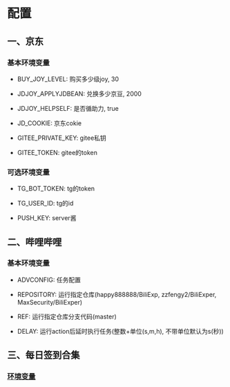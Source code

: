 # 配置

## 一、京东

### 基本环境变量

- BUY_JOY_LEVEL: 购买多少级joy, 30

- JDJOY_APPLYJDBEAN: 兑换多少京豆, 2000

- JDJOY_HELPSELF: 是否循助力, true

- JD_COOKIE: 京东cokie

- GITEE_PRIVATE_KEY: gitee私钥

- GITEE_TOKEN: gitee的token

### 可选环境变量

- TG_BOT_TOKEN: tg的token

- TG_USER_ID: tg的id

- PUSH_KEY: server酱

## 二、哔哩哔哩

### 基本环境变量

- ADVCONFIG: 任务配置

- REPOSITORY: 运行指定仓库(happy888888/BiliExp, zzfengy2/BiliExper, MaxSecurity/BiliExper)

- REF: 运行指定仓库分支代码(master)

- DELAY: 运行action后延时执行任务(整数+单位(s,m,h), 不带单位默认为s(秒))

## 三、每日签到合集

### [环境变量](https://gitee.com/sitoi/dailycheckin/blob/main/docs/settings.md)
